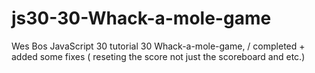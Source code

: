 # js30-30-Whack-a-mole-game

Wes Bos JavaScript 30 tutorial 30 Whack-a-mole-game, / completed + added some fixes ( reseting the score not just the scoreboard and etc.)
